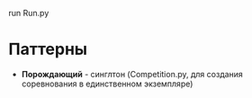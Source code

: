 run Run.py

# Паттерны

* **Порождающий** - синглтон (Competition.py, для создания  соревнования в единственном экземпляре)